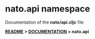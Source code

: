 
# <strong>nato.api</strong> namespace
<p>Documentation of the <strong>nato/api.cljc</strong> file</p>

<strong>[README](../../../README.md) > [DOCUMENTATION](../../COVER.md) > nato.api</strong>

